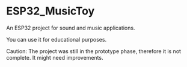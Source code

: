 # ESP32_MusicToy

An ESP32 project for sound and music applications. 

You can use it for educational purposes. 

Caution: The project was still in the prototype phase, therefore it is not complete. It might need improvements. 
